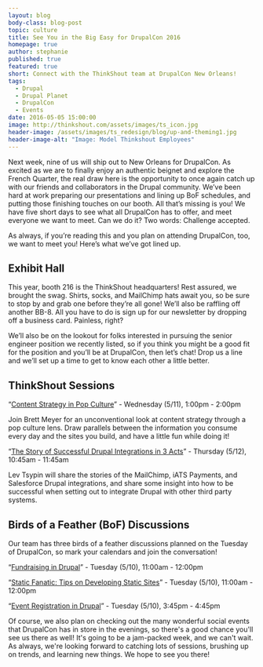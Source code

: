 ```yaml
---
layout: blog
body-class: blog-post
topic: culture
title: See You in the Big Easy for DrupalCon 2016
homepage: true
author: stephanie
published: true
featured: true
short: Connect with the ThinkShout team at DrupalCon New Orleans!
tags:
  - Drupal
  - Drupal Planet
  - DrupalCon
  - Events
date: 2016-05-05 15:00:00
image: http://thinkshout.com/assets/images/ts_icon.jpg
header-image: /assets/images/ts_redesign/blog/up-and-theming1.jpg
header-image-alt: "Image: Model Thinkshout Employees"
---
```


Next week, nine of us will ship out to New Orleans for DrupalCon. As excited as we are to finally enjoy an authentic beignet and explore the French Quarter, the real draw here is the opportunity to once again catch up with our friends and collaborators in the Drupal community. We’ve been hard at work preparing our presentations and lining up BoF schedules, and putting those finishing touches on our booth. All that’s missing is you! We have five short days to see what all DrupalCon has to offer, and meet everyone we want to meet. Can we do it? Two words: Challenge accepted.

As always, if you’re reading this and you plan on attending DrupalCon, too, we want to meet you! Here’s what we’ve got lined up.

## Exhibit Hall

This year, booth 216 is the ThinkShout headquarters! Rest assured, we brought the swag. Shirts, socks, and MailChimp hats await you, so be sure to stop by and grab one before they’re all gone! We’ll also be raffling off another BB-8. All you have to do is sign up for our newsletter by dropping off a business card. Painless, right?

We’ll also be on the lookout for folks interested in pursuing the senior engineer position we recently listed, so if you think you might be a good fit for the position and you’ll be at DrupalCon, then let’s chat! Drop us a line and we’ll set up a time to get to know each other a little better. 

## ThinkShout Sessions

“[Content Strategy in Pop Culture](https://events.drupal.org/neworleans2016/sessions/content-strategy-popular-culture)” - Wednesday (5/11), 1:00pm - 2:00pm

Join Brett Meyer for an unconventional look at content strategy through a pop culture lens. Draw parallels between the information you consume every day and the sites you build, and have a little fun while doing it!

“[The Story of Successful Drupal Integrations in 3 Acts](https://events.drupal.org/neworleans2016/sessions/story-successful-drupal-integrations-3-acts)” - Thursday (5/12), 10:45am - 11:45am

Lev Tsypin will share the stories of the MailChimp, iATS Payments, and Salesforce Drupal integrations, and share some insight into how to be successful when setting out to integrate Drupal with other third party systems.

## Birds of a Feather (BoF) Discussions

Our team has three birds of a feather discussions planned on the Tuesday of DrupalCon, so mark your calendars and join the conversation!

“[Fundraising in Drupal](https://events.drupal.org/neworleans2016/bofs/fundraising-drupal)” - Tuesday (5/10), 11:00am - 12:00pm

“[Static Fanatic: Tips on Developing Static Sites](https://events.drupal.org/neworleans2016/bofs/static-fanatics-tips-developing-static-sites)” - Tuesday (5/10), 11:00am - 12:00pm

“[Event Registration in Drupal](https://events.drupal.org/neworleans2016/bofs/event-registration-drupal-8)” - Tuesday (5/10), 3:45pm - 4:45pm

Of course, we also plan on checking out the many wonderful social events that DrupalCon has in store in the evenings, so there's a good chance you'll see us there as well! It's going to be a jam-packed week, and we can't wait. As always, we're looking forward to catching lots of sessions, brushing up on trends, and learning new things. We hope to see you there!
